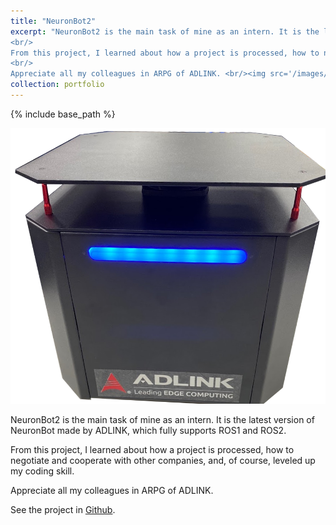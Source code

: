 ```yaml
---
title: "NeuronBot2"
excerpt: "NeuronBot2 is the main task of mine as an intern. It is the latest version of NeuronBot made by ADLINK, which fully supports ROS1 and ROS2. 
<br/>
From this project, I learned about how a project is processed, how to negotiate and cooperate with other companies, and, of course, leveled up my coding skill. 
<br/>
Appreciate all my colleagues in ARPG of ADLINK. <br/><img src='/images/neuronbot2.png'>"
collection: portfolio
---
```


{% include base_path %}

![](/images/neuronbot2.png)

NeuronBot2 is the main task of mine as an intern. It is the latest version of NeuronBot made by ADLINK, which fully supports ROS1 and ROS2. 

From this project, I learned about how a project is processed, how to negotiate and cooperate with other companies, and, of course, leveled up my coding skill. 

Appreciate all my colleagues in ARPG of ADLINK.

See the project in <a href="https://github.com/Adlink-ROS/neuronbot2/tree/eloquent-devel" target="_blank">Github</a>.